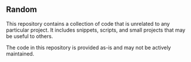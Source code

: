 ## Random
This repository contains a collection of code that is unrelated to any particular project. It includes snippets, scripts, and small projects that may be useful to others.

The code in this repository is provided as-is and may not be actively maintained.
